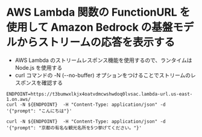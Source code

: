 # AWS Lambda 関数の FunctionURL を使用して Amazon Bedrock の基盤モデルからストリームの応答を表示する

- AWS Lambda のストリームレスポンス機能を使用するので、ランタイムは Node.js を使用する
- curl コマンドの -N (--no-buffer) オプションをつけることでストリームのレスポンスを確認する 

```
ENDPOINT=https://t3bumwxlkjx4oatvdmcwshwdoq0lvsac.lambda-url.us-east-1.on.aws/   
curl -N ${ENDPOINT}  -H "Content-Type: application/json" -d '{"prompt": "こんにちは"}'

curl -N ${ENDPOINT}  -H "Content-Type: application/json" -d '{"prompt": "京都の有名な観光名所を5つ挙げてください。"}'

```
